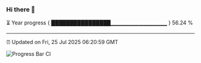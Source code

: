 ### Hi there 👋

⏳ Year progress { ████████████████▁▁▁▁▁▁▁▁▁▁▁▁▁▁ } 56.24 %

---

⏰ Updated on Fri, 25 Jul 2025 06:20:59 GMT

![Progress Bar CI](https://github.com/code-lakshay/GitHub-Actions-Demo/workflows/Progress%20Bar%20CI/badge.svg)
